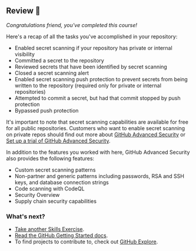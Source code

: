 ## Review 📖

_Congratulations friend, you've completed this course!_

Here's a recap of all the tasks you've accomplished in your repository:

- Enabled secret scanning if your repository has private or internal visibility
- Committed a secret to the repository
- Reviewed secrets that have been identified by secret scanning
- Closed a secret scanning alert
- Enabled secret scanning push protection to prevent secrets from being written to the repository (required only for private or internal repositories)
- Attempted to commit a secret, but had that commit stopped by push protection
- Bypassed push protection

It's important to note that secret scanning capabilities are available for free for all public repositories. Customers who want to enable secret scanning on private repos should find out more about [GitHub Advanced Security](https://docs.github.com/en/enterprise-cloud@latest/get-started/learning-about-github/about-github-advanced-security) or [Set up a trial of GitHub Advanced Security](https://docs.github.com/en/enterprise-cloud@latest/billing/managing-billing-for-github-advanced-security/setting-up-a-trial-of-github-advanced-security).

In addition to the features you worked with here, GitHub Advanced Security also provides the following features:

- Custom secret scanning patterns
- Non-partner and generic patterns including passwords, RSA and SSH keys, and database connection strings
- Code scanning with CodeQL
- Security Overview
- Supply chain security capabilities

### What's next?

- [Take another Skills Exercise](https://skills.github.com).
- [Read the GitHub Getting Started docs](https://docs.github.com/en/get-started).
- To find projects to contribute to, check out [GitHub Explore](https://github.com/explore).

